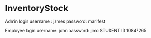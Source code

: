 # InventoryStock
Admin login
username : james
password: manifest

Employee login
username: john
password: jimo
STUDENT ID 10847265

